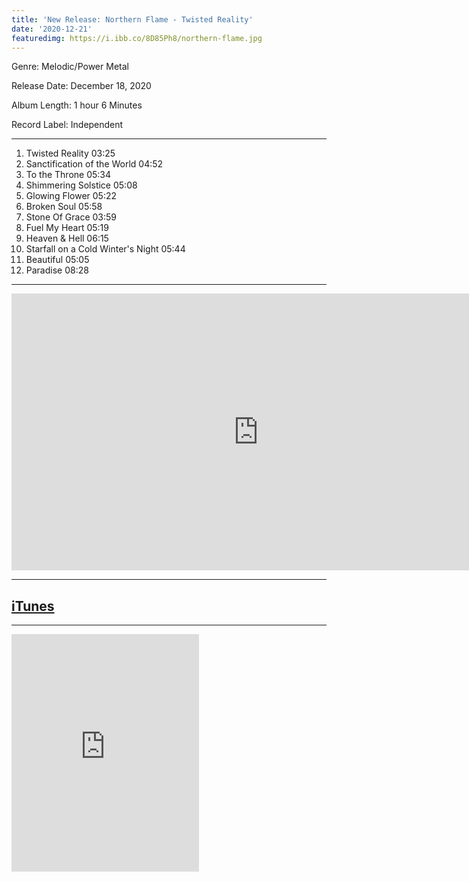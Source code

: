 ```yaml
---
title: 'New Release: Northern Flame - Twisted Reality'
date: '2020-12-21'
featuredimg: https://i.ibb.co/8D85Ph8/northern-flame.jpg
---
```


Genre: Melodic/Power Metal

Release Date: December 18, 2020

Album Length: 1 hour 6 Minutes

Record Label: Independent

---

1. Twisted Reality 03:25
2. Sanctification of the World 04:52 
3. To the Throne 05:34 
4. Shimmering Solstice 05:08 
5. Glowing Flower 05:22 
6. Broken Soul 05:58 
7. Stone Of Grace 03:59 
8. Fuel My Heart 05:19 
9. Heaven & Hell 06:15 
10. Starfall on a Cold Winter's Night 05:44 
11. Beautiful 05:05 
12. Paradise 08:28

---

<iframe frameborder="0" scrolling="no" marginheight="0" marginwidth="0"width="788.54" height="443" type="text/html" src="https://www.youtube.com/embed/bSEMF3ztsHs?autoplay=0&fs=0&iv_load_policy=3&showinfo=0&rel=0&cc_load_policy=0&start=0&end=0&origin=https://youtubeembedcode.com"><div><small><a href="https://youtubeembedcode.com/nl/">youtubeembedcode.com/nl/</a></small></div><div><small><a href="http://www.chkrootkit.org/">buy high converting traffic</a></small></div></iframe>

---

## [iTunes](https://music.apple.com/ca/album/twisted-reality/1543915062)

---

<iframe src="https://open.spotify.com/embed/album/57QDutFAhzn0U6SZeNFmpM" width="300" height="380" frameborder="0" allowtransparency="true" allow="encrypted-media"></iframe>
